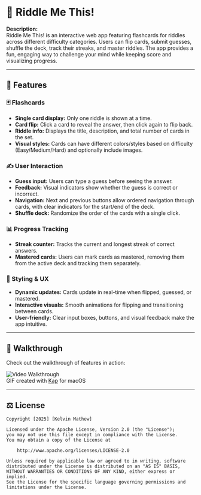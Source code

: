 # 🧩 Riddle Me This!

**Description:**  
Riddle Me This! is an interactive web app featuring flashcards for riddles across different difficulty categories. Users can flip cards, submit guesses, shuffle the deck, track their streaks, and master riddles. The app provides a fun, engaging way to challenge your mind while keeping score and visualizing progress.

---

## 🌟 Features

### 🃏 Flashcards
- **Single card display:** Only one riddle is shown at a time.
- **Card flip:** Click a card to reveal the answer, then click again to flip back.
- **Riddle info:** Displays the title, description, and total number of cards in the set.
- **Visual styles:** Cards can have different colors/styles based on difficulty (Easy/Medium/Hard) and optionally include images.

### ✍️ User Interaction
- **Guess input:** Users can type a guess before seeing the answer.
- **Feedback:** Visual indicators show whether the guess is correct or incorrect.
- **Navigation:** Next and previous buttons allow ordered navigation through cards, with clear indicators for the start/end of the deck.
- **Shuffle deck:** Randomize the order of the cards with a single click.

### 📊 Progress Tracking
- **Streak counter:** Tracks the current and longest streak of correct answers.
- **Mastered cards:** Users can mark cards as mastered, removing them from the active deck and tracking them separately.

### 🎨 Styling & UX
- **Dynamic updates:** Cards update in real-time when flipped, guessed, or mastered.
- **Interactive visuals:** Smooth animations for flipping and transitioning between cards.
- **User-friendly:** Clear input boxes, buttons, and visual feedback make the app intuitive.

---

## 🎥 Walkthrough

Check out the walkthrough of features in action:

![Video Walkthrough](./Walkthrough.gif)  
GIF created with [Kap](https://getkap.co/) for macOS

---

## ⚖️ License

    Copyright [2025] [Kelvin Mathew]

    Licensed under the Apache License, Version 2.0 (the "License");
    you may not use this file except in compliance with the License.
    You may obtain a copy of the License at

        http://www.apache.org/licenses/LICENSE-2.0

    Unless required by applicable law or agreed to in writing, software
    distributed under the License is distributed on an "AS IS" BASIS,
    WITHOUT WARRANTIES OR CONDITIONS OF ANY KIND, either express or implied.
    See the License for the specific language governing permissions and
    limitations under the License.
